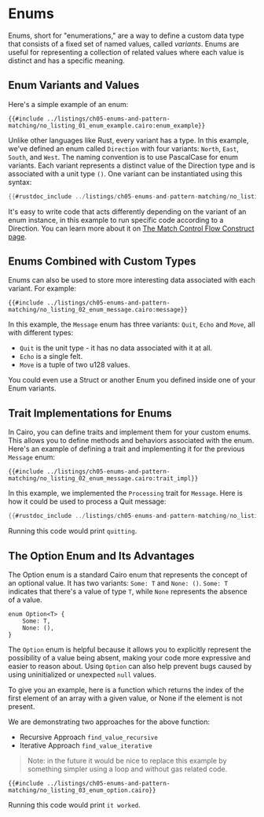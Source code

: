 # Enums

Enums, short for "enumerations," are a way to define a custom data type that consists of a fixed set of named values, called _variants_. Enums are useful for representing a collection of related values where each value is distinct and has a specific meaning.

## Enum Variants and Values

Here's a simple example of an enum:

```rust,noplayground
{{#include ../listings/ch05-enums-and-pattern-matching/no_listing_01_enum_example.cairo:enum_example}}
```

Unlike other languages like Rust, every variant has a type. In this example, we've defined an enum called `Direction` with four variants: `North`, `East`, `South`, and `West`. The naming convention is to use PascalCase for enum variants. Each variant represents a distinct value of the Direction type and is associated with a unit type `()`. One variant can be instantiated using this syntax:

```rust
{{#rustdoc_include ../listings/ch05-enums-and-pattern-matching/no_listing_01_enum_example.cairo:here}}
```

It's easy to write code that acts differently depending on the variant of an enum instance, in this example to run specific code according to a Direction. You can learn more about it on [The Match Control Flow Construct page](ch05-02-the-match-control-flow-construct.md).

## Enums Combined with Custom Types

Enums can also be used to store more interesting data associated with each variant. For example:

```rust,noplayground
{{#include ../listings/ch05-enums-and-pattern-matching/no_listing_02_enum_message.cairo:message}}
```

In this example, the `Message` enum has three variants: `Quit`, `Echo` and `Move`, all with different types:

- `Quit` is the unit type - it has no data associated with it at all.
- `Echo` is a single felt.
- `Move` is a tuple of two u128 values.

You could even use a Struct or another Enum you defined inside one of your Enum variants.

## Trait Implementations for Enums

In Cairo, you can define traits and implement them for your custom enums. This allows you to define methods and behaviors associated with the enum. Here's an example of defining a trait and implementing it for the previous `Message` enum:

```rust,noplayground
{{#include ../listings/ch05-enums-and-pattern-matching/no_listing_02_enum_message.cairo:trait_impl}}
```

In this example, we implemented the `Processing` trait for `Message`. Here is how it could be used to process a Quit message:

```rust
{{#rustdoc_include ../listings/ch05-enums-and-pattern-matching/no_listing_02_enum_message.cairo:main}}
```

Running this code would print `quitting`.

## The Option Enum and Its Advantages

The Option enum is a standard Cairo enum that represents the concept of an optional value. It has two variants: `Some: T` and `None: ()`. `Some: T ` indicates that there's a value of type `T`, while `None` represents the absence of a value.

```rust,noplayground
enum Option<T> {
    Some: T,
    None: (),
}
```

The `Option` enum is helpful because it allows you to explicitly represent the possibility of a value being absent, making your code more expressive and easier to reason about. Using `Option` can also help prevent bugs caused by using uninitialized or unexpected `null` values.

To give you an example, here is a function which returns the index of the first element of an array with a given value, or None if the element is not present.

We are demonstrating two approaches for the above function:

- Recursive Approach `find_value_recursive`
- Iterative Approach `find_value_iterative`

> Note: in the future it would be nice to replace this example by something simpler using a loop and without gas related code.

```rust,noplayground
{{#include ../listings/ch05-enums-and-pattern-matching/no_listing_03_enum_option.cairo}}

```

Running this code would print `it worked`.
